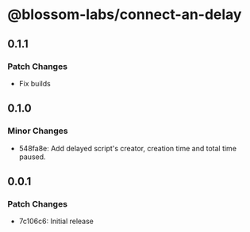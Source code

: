# @blossom-labs/connect-an-delay

## 0.1.1

### Patch Changes

- Fix builds

## 0.1.0

### Minor Changes

- 548fa8e: Add delayed script's creator, creation time and total time paused.

## 0.0.1

### Patch Changes

- 7c106c6: Initial release
